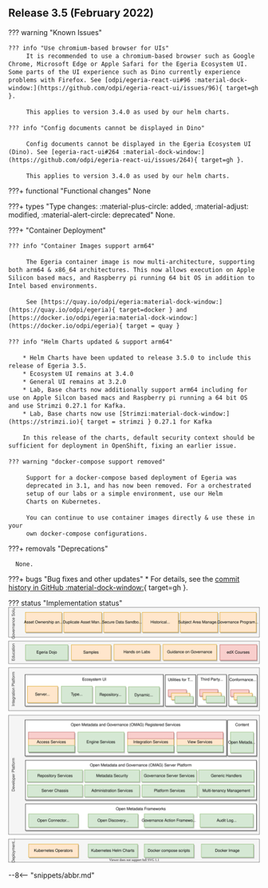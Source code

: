 <!-- SPDX-License-Identifier: CC-BY-4.0 -->
<!-- Copyright Contributors to the Egeria project. -->

## Release 3.5 (February 2022)

??? warning "Known Issues"

    ??? info "Use chromium-based browser for UIs"
         It is recommended to use a chromium-based browser such as Google Chrome, Microsoft Edge or Apple Safari for the Egeria Ecosystem UI. Some parts of the UI experience such as Dino currently experience problems with Firefox. See [odpi/egeria-react-ui#96 :material-dock-window:](https://github.com/odpi/egeria-react-ui/issues/96){ target=gh }.

         This applies to version 3.4.0 as used by our helm charts.

    ??? info "Config documents cannot be displayed in Dino"

         Config documents cannot be displayed in the Egeria Ecosystem UI (Dino). See [egeria-ract-ui#264 :material-dock-window:](https://github.com/odpi/egeria-react-ui/issues/264){ target=gh }.

         This applies to version 3.4.0 as used by our helm charts.


???+ functional "Functional changes"
      None

???+ types "Type changes: :material-plus-circle: added, :material-adjust: modified, :material-alert-circle: deprecated"
      None.

???+ "Container Deployment"

    ??? info "Container Images support arm64"

         The Egeria container image is now multi-architecture, supporting both arm64 & x86_64 architectures. This now allows execution on Apple Silicon based macs, and Raspberry pi running 64 bit OS in addition to Intel based environments.

         See [https://quay.io/odpi/egeria:material-dock-window:](https://quay.io/odpi/egeria){ target=docker } and [https://docker.io/odpi/egeria:material-dock-window:](https://docker.io/odpi/egeria){ target = quay }

    ??? info "Helm Charts updated & support arm64"

        * Helm Charts have been updated to release 3.5.0 to include this release of Egeria 3.5.
        * Ecosystem UI remains at 3.4.0
        * General UI remains at 3.2.0
        * Lab, Base charts now additionally support arm64 including for use on Apple Silcon based macs and Raspberry pi running a 64 bit OS and use Strimzi 0.27.1 for Kafka.
        * Lab, Base charts now use [Strimzi:material-dock-window:](https://strimzi.io){ target = strimzi } 0.27.1 for Kafka

        In this release of the charts, default security context should be sufficient for deployment in OpenShift, fixing an earlier issue.

    ??? warning "docker-compose support removed"

         Support for a docker-compose based deployment of Egeria was
         deprecated in 3.1, and has now been removed. For a orchestrated
         setup of our labs or a simple environment, use our Helm
         Charts on Kubernetes.

         You can continue to use container images directly & use these in your
         own docker-compose configurations.

???+ removals "Deprecations"

      None.

???+ bugs "Bug fixes and other updates"
    * For details, see the [commit history in GitHub :material-dock-window:](https://github.com/odpi/egeria/releases/tag/V3.5){ target=gh }.

??? status "Implementation status"
    [![Egeria implementation status](functional-organization-showing-implementation-status-for-3-5.svg)](/release-notes/roadmap)

--8<-- "snippets/abbr.md"
